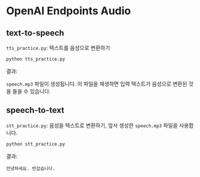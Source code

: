 # OpenAI Endpoints Audio

## text-to-speech

`tts_practice.py`: 텍스트를 음성으로 변환하기

```bash
python tts_practice.py
```

결과:

`speech.mp3` 파일이 생성됩니다. 이 파일을 재생하면 입력 텍스트가 음성으로 변환된 것을 들을 수 있습니다.

## speech-to-text

`stt_practice.py`: 음성을 텍스트로 변환하기, 앞서 생성한 `speech.mp3` 파일을 사용합니다.

```bash
python stt_practice.py
```

결과:

```text
안녕하세요. 반갑습니다.
```
